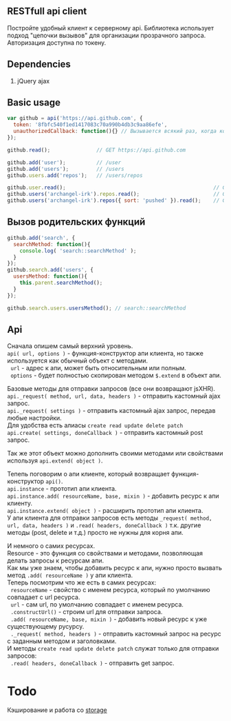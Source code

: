 RESTfull api client
---
Постройте удобный клиент к серверному api.
Библиотека использует подход "цепочки вызывов" для организации прозрачного запроса.
Авторизация доступна по токену.

Dependencies
---
1. jQuery ajax

Basic usage
---
```javascript
var github = api('https://api.github.com', {
  token: '8fbfc540f1ed1417083c70a990b4db3c9aa86efe',
  unauthorizedCallback: function(){} // Вызывается всякий раз, когда код ответа от сервера 401
});

github.read();               // GET https://api.github.com

github.add('user');          // /user
github.add('users');         // /users
github.users.add('repos');   // /users/repos

github.user.read();                                                // GET /user
github.users('archangel-irk').repos.read();                        // GET /users/archangel-irk/repos
github.users('archangel-irk').repos({ sort: 'pushed' }).read();    // GET /users/archangel-irk/repos?sort=pushed
```

Вызов родительских функций
---
```javascript
github.add('search', {
  searchMethod: function(){
    console.log( 'search::searchMethod' );
  }
});
github.search.add('users', {
  usersMethod: function(){
    this.parent.searchMethod();
  }
});

github.search.users.usersMethod(); // search::searchMethod
```

Api
---
Сначала опишем самый верхний уровень.  
`api( url, options )` - функция-конструктор апи клиента, но также используется как обычный объект с методами.  
&nbsp;&nbsp;`url` - адрес к апи, может быть относительным или полным.  
&nbsp;&nbsp;`options` - будет полностью скопирован методом `$.extend` в объект апи.  

Базовые методы для отправки запросов (все они возвращают jsXHR).  
`api._request( method, url, data, headers )` - отправить кастомный ajax запрос.  
`api._request( settings )` - отправить кастомный ajax запрос, передав любые настройки.  
Для удобства есть алиасы `create read update delete patch`  
`api.create( settings, doneCallback )` - отправить кастомный post запрос.  

Так же этот объект можно дополнить своими методами или свойствами используя `api.extend( object )`.  

Тепепь поговорим о апи клиенте, который возвращает функция-конструктор `api()`.  
`api.instance` - прототип апи клиента.  
`api.instance.add( resourceName, base, mixin )` - добавить ресурс к апи клиенту.  
`api.instance.extend( object )` - расширить прототип апи клиента.  
У апи клиента для отправки запросов есть методы `_request( method, url, data, headers )` и
`.read( headers, doneCallback )` т.к. другие методы (post, delete и т.д.) просто не нужны для корня апи.  

И немного о самих ресурсах.  
Resource - это функция со свойствами и методами, позволяющая делать запросы к ресурсам апи.  
Как мы уже знаем, чтобы добавить ресурс к апи, нужно просто вызвать метод `.add( resourceName )` у апи клиента.  
Теперь посмотрим что же есть в самих ресурсах:  
&nbsp;&nbsp;`resourceName` - свойство с именем ресурса, который по умолчанию совпадает с url ресурса.  
&nbsp;&nbsp;`url` - сам url, по умолчанию совпадает с именем ресурса.  
&nbsp;&nbsp;`.constructUrl()` - строим url для отправки запроса.  
&nbsp;&nbsp;`.add( resourceName, base, mixin )` - добавить новый ресурс к уже существующему русурсу.  
&nbsp;&nbsp;`._request( method, headers )` - отправить кастомный запрос на ресурс с заданным методом и заголовками.  
И методы `create read update delete patch` служат только для отправки запросов:  
&nbsp;&nbsp;`.read( headers, doneCallback )` - отправить get запрос.  

Todo
===
Кэширование и работа со [storage](https://github.com/archangel-irk/storage)

